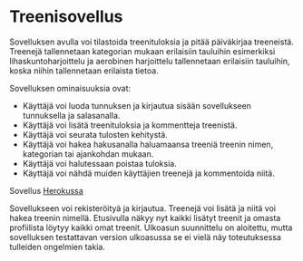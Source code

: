 # Treenisovellus

Sovelluksen avulla voi tilastoida treenituloksia ja pitää päiväkirjaa treeneistä. Treenejä tallennetaan kategorian mukaan erilaisiin
tauluihin esimerkiksi lihaskuntoharjoittelu ja aerobinen harjoittelu tallennetaan erilaisiin tauluihin, koska niihin tallennetaan
erilaista tietoa.

Sovelluksen ominaisuuksia ovat: 

- Käyttäjä voi luoda tunnuksen ja kirjautua sisään sovellukseen tunnuksella ja salasanalla.
- Käyttäjä voi lisätä treenituloksia ja kommentteja treenistä.
- Käyttäjä voi seurata tulosten kehitystä.
- Käyttäjä voi hakea hakusanalla haluamaansa treeniä treenin nimen, kategorian tai ajankohdan mukaan.
- Käyttäjä voi halutessaan poistaa tuloksia.
- Käyttäjä voi nähdä muiden käyttäjien treenejä ja kommentoida niitä.

Sovellus [Herokussa](https://treenisovellus.herokuapp.com/)

Sovellukseen voi rekisteröityä ja kirjautua. Treenejä voi lisätä ja niitä voi hakea treenin nimellä. Etusivulla näkyy nyt kaikki lisätyt
treenit ja omasta profiilista löytyy kaikki omat treenit. Ulkoasun suunnittelu on aloitettu, mutta sovelluksen testattavan version
ulkoasussa se ei vielä näy toteutuksessa tulleiden ongelmien takia.
